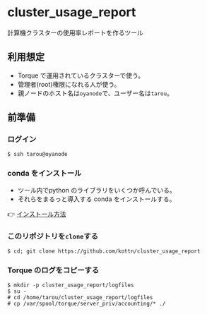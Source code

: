 # cluster_usage_report
計算機クラスターの使用率レポートを作るツール

## 利用想定
* Torque で運用されているクラスターで使う。
* 管理者(root)権限になれる人が使う。
* 親ノードのホスト名は`oyanode`で、ユーザー名は`tarou`。

## 前準備
### ログイン
```
$ ssh tarou@oyanode
```
### conda をインストール
* ツール内でpython のライブラリをいくつか呼んでいる。
* それらをまるっと導入する conda をインストールする。

:point_right: [インストール方法](https://github.com/kottn/begin_conda)

### このリポジトリを`clone`する
```
$ cd; git clone https://github.com/kottn/cluster_usage_report
```

### Torque のログをコピーする
```
$ mkdir -p cluster_usage_report/logfiles
$ su -
# cd /home/tarou/cluster_usage_report/logfiles
# cp /var/spool/torque/server_priv/accounting/* ./
```

